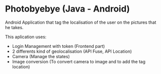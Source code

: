 # Photobyebye (Java - Android)
Android Application that tag the localisation of the user on the pictures that he takes.

This aplication uses:
- Login Management with token (Frontend part)
- 2 differents kind of geolocalisation (API Fuse, API Location)
- Camera (Manage the states)
- Image conversion (To convert camera to image and to add the tag location)